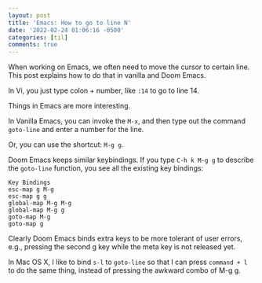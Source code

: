 ```yaml
---
layout: post
title: 'Emacs: How to go to line N'
date: '2022-02-24 01:06:16 -0500'
categories: [til]
comments: true
---
```

When working on Emacs, we often need to move the cursor to certain line. This post explains how to do that in vanilla and Doom Emacs. 

In Vi, you just type colon + number, like `:14` to go to line 14.

Things in Emacs are more interesting.

In Vanilla Emacs, you can invoke the `M-x`, and then type out the
command `goto-line` and enter a number for the line.

Or, you can use the shortcut: `M-g g`.

Doom Emacs keeps similar keybindings. If you type `C-h k M-g g` to
describe the `goto-line` function, you see all the existing key
bindings:

    Key Bindings
    esc-map g M-g
    esc-map g g
    global-map M-g M-g
    global-map M-g g
    goto-map M-g
    goto-map g

Clearly Doom Emacs binds extra keys to be more tolerant of user errors,
e.g., pressing the second g key while the meta key is not released yet.

In Mac OS X, I like to bind `s-l` to `goto-line` so that I can press
`command + l` to do the same thing, instead of pressing the
awkward combo of M-g g.
